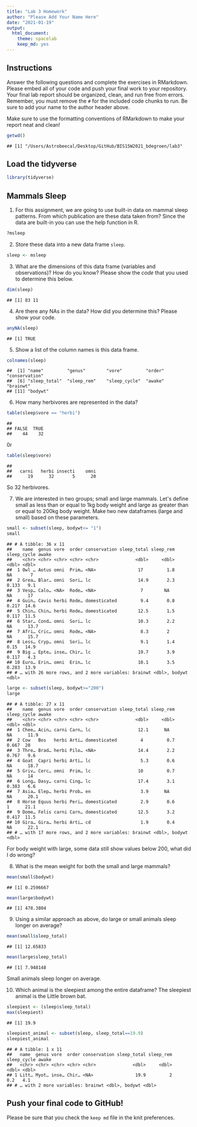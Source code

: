 ```yaml
---
title: "Lab 3 Homework"
author: "Please Add Your Name Here"
date: "2021-01-19"
output:
  html_document: 
    theme: spacelab
    keep_md: yes
---
```


## Instructions
Answer the following questions and complete the exercises in RMarkdown. Please embed all of your code and push your final work to your repository. Your final lab report should be organized, clean, and run free from errors. Remember, you must remove the `#` for the included code chunks to run. Be sure to add your name to the author header above.  

Make sure to use the formatting conventions of RMarkdown to make your report neat and clean!  

```r
getwd()
```

```
## [1] "/Users/Astrobeecal/Desktop/GitHub/BIS15W2021_bdegroen/lab3"
```


## Load the tidyverse

```r
library(tidyverse)
```

## Mammals Sleep
1. For this assignment, we are going to use built-in data on mammal sleep patterns. From which publication are these data taken from? Since the data are built-in you can use the help function in R.

```r
?msleep
```

2. Store these data into a new data frame `sleep`.

```r
sleep <- msleep
```

3. What are the dimensions of this data frame (variables and observations)? How do you know? Please show the *code* that you used to determine this below.  

```r
dim(sleep)
```

```
## [1] 83 11
```

4. Are there any NAs in the data? How did you determine this? Please show your code.  

```r
anyNA(sleep)
```

```
## [1] TRUE
```

5. Show a list of the column names is this data frame.

```r
colnames(sleep)
```

```
##  [1] "name"         "genus"        "vore"         "order"        "conservation"
##  [6] "sleep_total"  "sleep_rem"    "sleep_cycle"  "awake"        "brainwt"     
## [11] "bodywt"
```

6. How many herbivores are represented in the data?  

```r
table(sleep$vore == "herbi")
```

```
## 
## FALSE  TRUE 
##    44    32
```
0r

```r
table(sleep$vore)
```

```
## 
##   carni   herbi insecti    omni 
##      19      32       5      20
```
So 32 herbivores.

7. We are interested in two groups; small and large mammals. Let's define small as less than or equal to 1kg body weight and large as greater than or equal to 200kg body weight. Make two new dataframes (large and small) based on these parameters.

```r
small <- subset(sleep, bodywt<= "1")
small
```

```
## # A tibble: 36 x 11
##    name  genus vore  order conservation sleep_total sleep_rem sleep_cycle awake
##    <chr> <chr> <chr> <chr> <chr>              <dbl>     <dbl>       <dbl> <dbl>
##  1 Owl … Aotus omni  Prim… <NA>                17         1.8      NA       7  
##  2 Grea… Blar… omni  Sori… lc                  14.9       2.3       0.133   9.1
##  3 Vesp… Calo… <NA>  Rode… <NA>                 7        NA        NA      17  
##  4 Guin… Cavis herbi Rode… domesticated         9.4       0.8       0.217  14.6
##  5 Chin… Chin… herbi Rode… domesticated        12.5       1.5       0.117  11.5
##  6 Star… Cond… omni  Sori… lc                  10.3       2.2      NA      13.7
##  7 Afri… Cric… omni  Rode… <NA>                 8.3       2        NA      15.7
##  8 Less… Cryp… omni  Sori… lc                   9.1       1.4       0.15   14.9
##  9 Big … Epte… inse… Chir… lc                  19.7       3.9       0.117   4.3
## 10 Euro… Erin… omni  Erin… lc                  10.1       3.5       0.283  13.9
## # … with 26 more rows, and 2 more variables: brainwt <dbl>, bodywt <dbl>
```

```r
large <- subset(sleep, bodywt>="200")
large
```

```
## # A tibble: 27 x 11
##    name  genus vore  order conservation sleep_total sleep_rem sleep_cycle awake
##    <chr> <chr> <chr> <chr> <chr>              <dbl>     <dbl>       <dbl> <dbl>
##  1 Chee… Acin… carni Carn… lc                  12.1      NA        NA      11.9
##  2 Cow   Bos   herbi Arti… domesticated         4         0.7       0.667  20  
##  3 Thre… Brad… herbi Pilo… <NA>                14.4       2.2       0.767   9.6
##  4 Goat  Capri herbi Arti… lc                   5.3       0.6      NA      18.7
##  5 Griv… Cerc… omni  Prim… lc                  10         0.7      NA      14  
##  6 Long… Dasy… carni Cing… lc                  17.4       3.1       0.383   6.6
##  7 Asia… Elep… herbi Prob… en                   3.9      NA        NA      20.1
##  8 Horse Equus herbi Peri… domesticated         2.9       0.6       1      21.1
##  9 Dome… Felis carni Carn… domesticated        12.5       3.2       0.417  11.5
## 10 Gira… Gira… herbi Arti… cd                   1.9       0.4      NA      22.1
## # … with 17 more rows, and 2 more variables: brainwt <dbl>, bodywt <dbl>
```
For body weight with large, some data still show values below 200, what did I do wrong?

8. What is the mean weight for both the small and large mammals?

```r
mean(small$bodywt)
```

```
## [1] 0.2596667
```


```r
mean(large$bodywt)
```

```
## [1] 478.3804
```

9. Using a similar approach as above, do large or small animals sleep longer on average?  

```r
mean(small$sleep_total)
```

```
## [1] 12.65833
```


```r
mean(large$sleep_total)
```

```
## [1] 7.948148
```
Small animals sleep longer on average.

10. Which animal is the sleepiest among the entire dataframe?
The sleepiest animal is the Little brown bat.

```r
sleepiest <- (sleep$sleep_total)
max(sleepiest)
```

```
## [1] 19.9
```


```r
sleepiest_animal <- subset(sleep, sleep_total==19.9)
sleepiest_animal
```

```
## # A tibble: 1 x 11
##   name  genus vore  order conservation sleep_total sleep_rem sleep_cycle awake
##   <chr> <chr> <chr> <chr> <chr>              <dbl>     <dbl>       <dbl> <dbl>
## 1 Litt… Myot… inse… Chir… <NA>                19.9         2         0.2   4.1
## # … with 2 more variables: brainwt <dbl>, bodywt <dbl>
```

## Push your final code to GitHub!
Please be sure that you check the `keep md` file in the knit preferences.   
